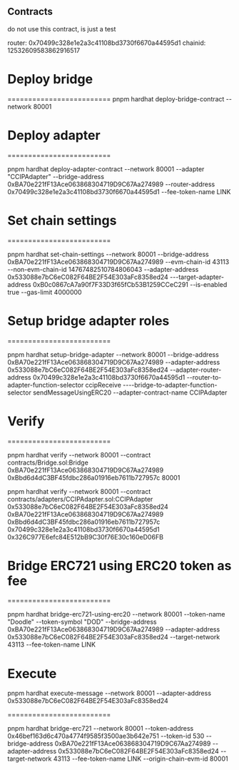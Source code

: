 ## Contracts

do not use this contract, is just a test

router: 0x70499c328e1e2a3c41108bd3730f6670a44595d1
chainid: 12532609583862916517

# Deploy bridge

=========================
pnpm hardhat deploy-bridge-contract --network 80001

# Deploy adapter

=========================

pnpm hardhat deploy-adapter-contract --network 80001 --adapter "CCIPAdapter" --bridge-address 0xBA70e221fF13Ace063868304719D9C67Aa274989 --router-address 0x70499c328e1e2a3c41108bd3730f6670a44595d1 --fee-token-name LINK

# Set chain settings

=========================

pnpm hardhat set-chain-settings --network 80001 --bridge-address 0xBA70e221fF13Ace063868304719D9C67Aa274989 --evm-chain-id 43113 --non-evm-chain-id 14767482510784806043 --adapter-address 0x533088e7bC6eC082F64BE2F54E303aFc8358ed24 ---target-adapter-address 0xB0c0867cA7a90f7F33D3f65fCb53B1259CCeC291 --is-enabled true --gas-limit 4000000

# Setup bridge adapter roles

=========================

pnpm hardhat setup-bridge-adapter --network 80001 --bridge-address 0xBA70e221fF13Ace063868304719D9C67Aa274989 --adapter-address 0x533088e7bC6eC082F64BE2F54E303aFc8358ed24 --adapter-router-address 0x70499c328e1e2a3c41108bd3730f6670a44595d1 --router-to-adapter-function-selector ccipReceive ----bridge-to-adapter-function-selector sendMessageUsingERC20 --adapter-contract-name CCIPAdapter

# Verify

=========================

pnpm hardhat verify --network 80001 --contract contracts/Bridge.sol:Bridge 0xBA70e221fF13Ace063868304719D9C67Aa274989 0xBbd6d4dC3BF45fdbc286a01916eb7611b727957c 80001

pnpm hardhat verify --network 80001 --contract contracts/adapters/CCIPAdapter.sol:CCIPAdapter 0x533088e7bC6eC082F64BE2F54E303aFc8358ed24 0xBA70e221fF13Ace063868304719D9C67Aa274989 0xBbd6d4dC3BF45fdbc286a01916eb7611b727957c 0x70499c328e1e2a3c41108bd3730f6670a44595d1 0x326C977E6efc84E512bB9C30f76E30c160eD06FB

# Bridge ERC721 using ERC20 token as fee

=========================

pnpm hardhat bridge-erc721-using-erc20 --network 80001 --token-name "Doodle" --token-symbol "DOD" --bridge-address 0xBA70e221fF13Ace063868304719D9C67Aa274989 --adapter-address 0x533088e7bC6eC082F64BE2F54E303aFc8358ed24 --target-network 43113 --fee-token-name LINK

# Execute

pnpm hardhat execute-message --network 80001 --adapter-address 0x533088e7bC6eC082F64BE2F54E303aFc8358ed24

=========================

pnpm hardhat bridge-erc721 --network 80001 --token-address 0x46bef163d6c470a4774f9585f3500ae3b642e751 --token-id 530 --bridge-address 0xBA70e221fF13Ace063868304719D9C67Aa274989 --adapter-address 0x533088e7bC6eC082F64BE2F54E303aFc8358ed24 --target-network 43113 --fee-token-name LINK --origin-chain-evm-id 80001
